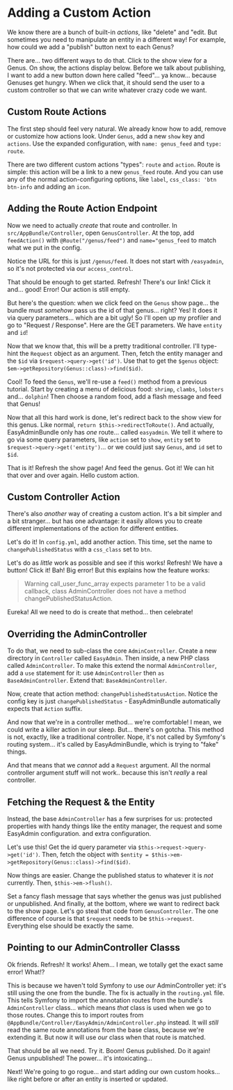 # Adding a Custom Action

We know there are a bunch of built-in *actions*, like "delete" and "edit. But sometimes
you need to manipulate an entity in a different way! For example, how could we add
a "publish" button next to each Genus?

There are... two different ways to do that. Click to the show view for a Genus.
On show, the actions display below. Before we talk about publishing, I want to add
a new button down here called "feed"... ya know... because Genuses get hungry. When
we click that, it should send the user to a custom controller so that we can write
whatever crazy code we want.

## Custom Route Actions

The first step should feel very natural. We already know how to add, remove or customize
how actions look. Under `Genus`, add a new `show` key and `actions`. Use the expanded
configuration, with `name: genus_feed` and `type: route`.

There are two different custom actions "types": `route` and `action`. Route is simple:
this action will be a link to a new `genus_feed` route. And you can use any of the
normal action-configuring options, like `label`, `css_class: 'btn btn-info` and
adding an `icon`.

## Adding the Route Action Endpoint

Now we need to actually *create* that route and controller. In `src/AppBundle/Controller`,
open `GenusController`. At the top, add `feedAction()` with `@Route("/genus/feed")`
and `name="genus_feed` to match what we put in the config.

Notice the URL for this is just `/genus/feed`. It does not start with `/easyadmin`,
so it's not protected via our `access_control`. 

That should be enough to get started. Refresh! There's our link! Click it and...
good! Error! Our action is still empty.

But here's the question: when we click feed on the `Genus` show page... the bundle
must *somehow* pass us the id of that genus... right? Yes! It does it via query
parameters... which are a bit ugly! So I'll open up my profiler and go to "Request / Response".
Here are the GET parameters. We have `entity` and `id`!

Now that we know that, this will be a pretty traditional controller. I'll type-hint
the `Request` object as an argument. Then, fetch the entity manager and the `$id`
via `$request->query->get('id')`. Use that to get the `$genus` object:
`$em->getRepository(Genus::class)->find($id)`.

Cool! To feed the `Genus`, we'll re-use a `feed()` method from a previous tutorial.
Start by creating a menu of delicious food: `shrimp`, `clambs`, `lobsters` and...
`dolphin`! Then choose a random food, add a flash message and feed that Genus!

Now that all this hard work is done, let's redirect back to the show view for this
genus. Like normal, `return $this->redirectToRoute()`. And actually, EasyAdminBundle
only has *one* route... called `easyadmin`. We tell it where to go via some query
parameters, like `action` set to `show`, `entity` set to `$request->query->get('entity')`...
or we could just say `Genus`, and `id` set to `$id`.

That is it! Refresh the show page! And feed the genus. Got it! We can hit that over
and over again. Hello custom action.

## Custom Controller Action

There's also *another* way of creating a custom action. It's a bit simpler and a
bit stranger... but has one advantage: it easily allows you to create different
implementations of the action for different entities.

Let's do it! In `config.yml`, add another action. This time, set the name to
`changePublishedStatus` with a `css_class` set to `btn`.

Let's do as *little* work as possible and see if this works! Refresh! We have a
button! Click it! Bah! Big error! But this explains how the feature works:

> Warning call_user_func_array expects parameter 1 to be a valid callback, class
> AdminController does not have a method changePublishedStatusAction.

Eureka! All we need to do is create that method... then celebrate!

## Overriding the AdminController

To do that, we need to sub-class the core `AdminController`. Create a new directory
in `Controller` called `EasyAdmin`. Then inside, a new PHP class called `AdminController`.
To make this extend the normal `AdminController`, add a `use` statement for it:
use `AdminController` then `as BaseAdminController`. Extend that: `BaseAdminController`.

Now, create that action method: `changePublishedStatusAction`. Notice the config
key is just `changePublishedStatus` - EasyAdminBundle automatically expects that
`Action` suffix.

And now that we're in a controller method... we're comfortable! I mean, we could
write a killer action in our sleep. But... there's on gotcha. This method is not,
exactly, like a traditional controller. Nope, it's not called by Symfony's routing
system... it's called by EasyAdminBundle, which is trying to "fake" things.

And that means that we *cannot* add a `Request` argument. All the normal controller
argument stuff will not work.. because this isn't *really* a real controller.

## Fetching the Request & the Entity

Instead, the base `AdminController` has a few surprises for us: protected properties
with handy things like the entity manager, the request and some EasyAdmin configuration.
and extra configuration.

Let's use this! Get the id query parameter via `$this->request->query->get('id')`.
Then, fetch the object with `$entity = $this->em->getRepository(Genus::class)->find($id)`.

Now things are easier. Change the published status to whatever it is *not* currently.
Then, `$this->em->flush()`.

Set a fancy flash message that says whether the genus was just published or unpublished.
And finally, at the bottom, where we want to redirect back to the show page. Let's
go steal that code from `GenusController`. The one difference of course is that
`$request` needs to be `$this->request`. Everything else should be exactly the same.

## Pointing to our AdminController Classs

Ok friends. Refresh! It works! Ahem... I mean, we totally get the exact same error!
What!?

This is because we haven't told Symfony to use *our* AdminController yet: it's still
using the one from the bundle. The fix is actually in the `routing.yml` file. This
tells Symfony to import the annotation routes from the bundle's `AdminController`
class... which means *that* class is used when we go to those routes. Change this
to import routes from `@AppBundle/Controller/EasyAdmin/AdminController.php` instead.
It will *still* read the same route annotations from the base class, because we're
extending it. But now it will use *our* class when that route is matched.

That should be all we need. Try it. Boom! Genus published. Do it again! Genus
unpublished! The power... it's intoxicating...

Next! We're going to go rogue... and start adding our own custom hooks... like right
before or after an entity is inserted or updated.
